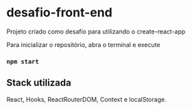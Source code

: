 # desafio-front-end
 
Projeto criado como desafio para utilizando o create-react-app

Para inicializar o repositório, abra o terminal e execute
### `npm start` 


## Stack utilizada

React, Hooks, ReactRouterDOM, Context e localStorage.
